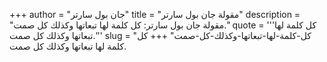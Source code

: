 +++
author = "جان بول سارتر"
title = "مقولة جان بول سارتر"
description = "مقولة جان بول سارتر: كل كلمة لها تبعاتها وكذلك كل صمت."
quote = '''كل كلمة لها تبعاتها وكذلك كل صمت.''' 
slug = "كل-كلمة-لها-تبعاتها-وكذلك-كل-صمت"
+++
كل كلمة لها تبعاتها وكذلك كل صمت.
